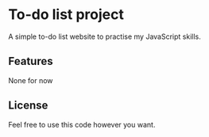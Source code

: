 # To-do list project

A simple to-do list website to practise my JavaScript skills.

## Features
None for now

## License
Feel free to use this code however you want.